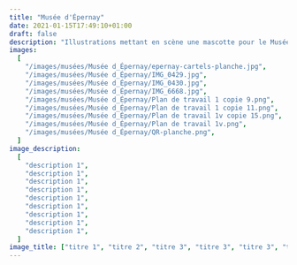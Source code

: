 ```yaml
---
title: "Musée d'Épernay"
date: 2021-01-15T17:49:10+01:00
draft: false
description: "Illustrations mettant en scène une mascotte pour le Musée du vin de Champagne et d'archéologie régionale d'Épernay. Les plaques constituent un parcours didactique et permettent d'en apprendre plus sur l'histoire du champagne et de la région au travers de questions/réponses."
images:
  [
    "/images/musées/Musée d_Épernay/epernay-cartels-planche.jpg",
    "/images/musées/Musée d_Épernay/IMG_0429.jpg",
    "/images/musées/Musée d_Épernay/IMG_0430.jpg",
    "/images/musées/Musée d_Épernay/IMG_6668.jpg",
    "/images/musées/Musée d_Épernay/Plan de travail 1 copie 9.png",
    "/images/musées/Musée d_Épernay/Plan de travail 1 copie 11.png",
    "/images/musées/Musée d_Épernay/Plan de travail 1v copie 15.png",
    "/images/musées/Musée d_Épernay/Plan de travail 1v.png",
    "/images/musées/Musée d_Épernay/QR-planche.png",
  ]
image_description:
  [
    "description 1",
    "description 1",
    "description 1",
    "description 1",
    "description 1",
    "description 1",
    "description 1",
    "description 1",
    "description 1",
  ]
image_title: ["titre 1", "titre 2", "titre 3", "titre 3", "titre 3", "titre 3", "titre 3", "titre 3", "titre 3"]
---
```

